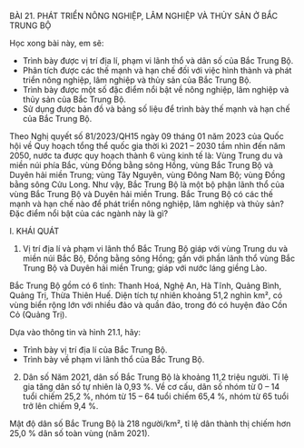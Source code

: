 BÀI 21. PHÁT TRIỂN NÔNG NGHIỆP, LÂM NGHIỆP VÀ THỦY SẢN Ở BẮC TRUNG BỘ

Học xong bài này, em sẽ:
- Trình bày được vị trí địa lí, phạm vi lãnh thổ và dân số của Bắc Trung Bộ.
- Phân tích được các thế mạnh và hạn chế đối với việc hình thành và phát triển nông nghiệp, lâm nghiệp và thủy sản của Bắc Trung Bộ.
- Trình bày được một số đặc điểm nổi bật về nông nghiệp, lâm nghiệp và thủy sản của Bắc Trung Bộ.
- Sử dụng được bản đồ và bảng số liệu để trình bày thế mạnh và hạn chế của Bắc Trung Bộ.

Theo Nghị quyết số 81/2023/QH15 ngày 09 tháng 01 năm 2023 của Quốc hội về Quy hoạch tổng thể quốc gia thời kì 2021 – 2030 tầm nhìn đến năm 2050, nước ta được quy hoạch thành 6 vùng kinh tế là: Vùng Trung du và miền núi phía Bắc, vùng Đồng bằng sông Hồng, vùng Bắc Trung Bộ và Duyên hải miền Trung; vùng Tây Nguyên, vùng Đông Nam Bộ; vùng Đồng bằng sông Cửu Long. Như vậy, Bắc Trung Bộ là một bộ phận lãnh thổ của vùng Bắc Trung Bộ và Duyên hải miền Trung. Bắc Trung Bộ có các thế mạnh và hạn chế nào để phát triển nông nghiệp, lâm nghiệp và thủy sản? Đặc điểm nổi bật của các ngành này là gì?

I. KHÁI QUÁT

1. Vị trí địa lí và phạm vi lãnh thổ
Bắc Trung Bộ giáp với vùng Trung du và miền núi Bắc Bộ, Đồng bằng sông Hồng; gần với phần lãnh thổ vùng Bắc Trung Bộ và Duyên hải miền Trung; giáp với nước láng giềng Lào.

Bắc Trung Bộ gồm có 6 tỉnh: Thanh Hoá, Nghệ An, Hà Tĩnh, Quảng Bình, Quảng Trị, Thừa Thiên Huế. Diện tích tự nhiên khoảng 51,2 nghìn km², có vùng biển rộng lớn với nhiều đảo và quần đảo, trong đó có huyện đảo Cồn Cỏ (Quảng Trị).

Dựa vào thông tin và hình 21.1, hãy:
- Trình bày vị trí địa lí của Bắc Trung Bộ.
- Trình bày về phạm vi lãnh thổ của Bắc Trung Bộ.

2. Dân số
Năm 2021, dân số Bắc Trung Bộ là khoảng 11,2 triệu người. Tỉ lệ gia tăng dân số tự nhiên là 0,93 %. Về cơ cấu, dân số nhóm từ 0 – 14 tuổi chiếm 25,2 %, nhóm từ 15 – 64 tuổi chiếm 65,4 %, nhóm từ 65 tuổi trở lên chiếm 9,4 %.

Mật độ dân số Bắc Trung Bộ là 218 người/km², tỉ lệ dân thành thị chiếm hơn 25,0 % dân số toàn vùng (năm 2021).